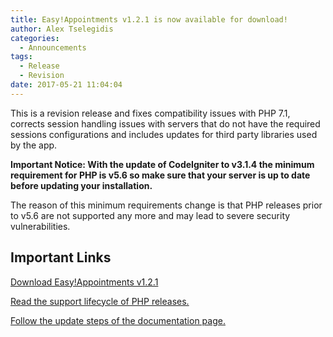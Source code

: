```yaml
---
title: Easy!Appointments v1.2.1 is now available for download!
author: Alex Tselegidis
categories:
  - Announcements
tags:
  - Release
  - Revision
date: 2017-05-21 11:04:04
---
```


This is a revision release and fixes compatibility issues with PHP 7.1, corrects session handling issues with servers that do not have the required sessions configurations and includes updates for third party libraries used by the app. 

**Important Notice: With the update of CodeIgniter to v3.1.4 the minimum requirement for PHP is v5.6 so make sure that your server is up to date before updating your installation.** 

The reason of this minimum requirements change is that PHP releases prior to v5.6 are not supported any more and may lead to severe security vulnerabilities. 

## Important Links

[Download Easy!Appointments v1.2.1](https://github.com/alextselegidis/easyappointments/releases/download/1.2.1/easyappointments_1.2.1.zip)

[Read the support lifecycle of PHP releases.](http://php.net/supported-versions.php)

[Follow the update steps of the documentation page.](http://easyappointments.org/docs.html#1.2.1/update-guide.md) 
